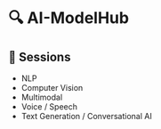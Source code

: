 
# 🔍 AI-ModelHub

## 🔹 Sessions

- NLP
- Computer Vision
- Multimodal
- Voice / Speech
- Text Generation / Conversational AI
